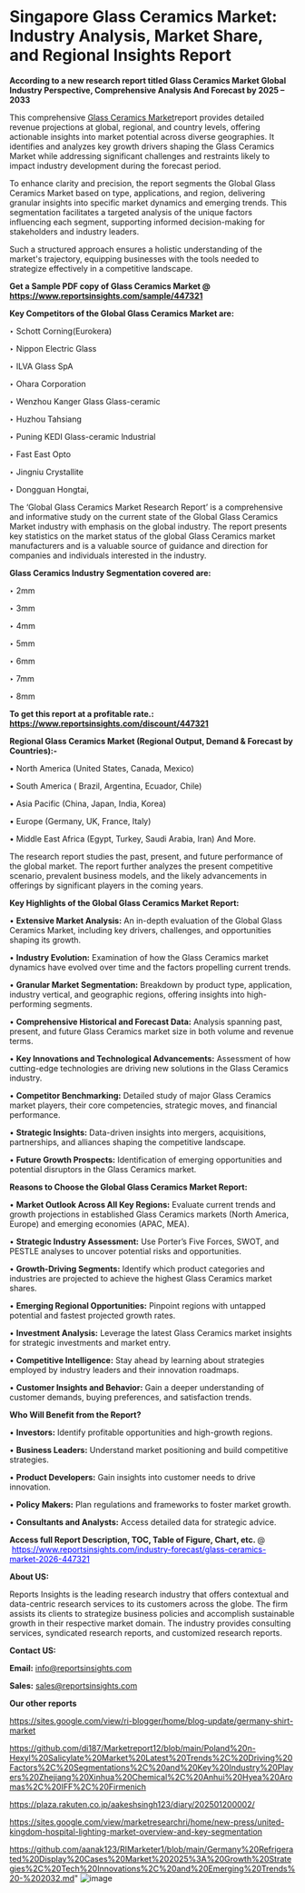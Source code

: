 # Singapore Glass Ceramics Market: Industry Analysis, Market Share, and Regional Insights Report

<strong>According to a new research report titled Glass Ceramics Market Global Industry Perspective, Comprehensive Analysis And Forecast by 2025 – 2033</strong>

This comprehensive <a href=https://www.reportsinsights.com/sample/447321>Glass Ceramics Market</a>report provides detailed revenue projections at global, regional, and country levels, offering actionable insights into market potential across diverse geographies. It identifies and analyzes key growth drivers shaping the Glass Ceramics Market while addressing significant challenges and restraints likely to impact industry development during the forecast period.

To enhance clarity and precision, the report segments the Global Glass Ceramics Market based on type, applications, and region, delivering granular insights into specific market dynamics and emerging trends. This segmentation facilitates a targeted analysis of the unique factors influencing each segment, supporting informed decision-making for stakeholders and industry leaders.

Such a structured approach ensures a holistic understanding of the market's trajectory, equipping businesses with the tools needed to strategize effectively in a competitive landscape.

<strong>Get a Sample PDF copy of Glass Ceramics Market </strong><strong>@<a href=https://www.reportsinsights.com/sample/447321 style=color:#0000ff;> https://www.reportsinsights.com/sample/447321</a></strong></font>

<strong>Key Competitors of the Global Glass Ceramics Market are:</strong>

‣ Schott Corning(Eurokera)

‣ Nippon Electric Glass

‣ ILVA Glass SpA

‣ Ohara Corporation

‣ Wenzhou Kanger Glass Glass-ceramic

‣ Huzhou Tahsiang

‣ Puning KEDI Glass-ceramic lndustrial

‣ Fast East Opto

‣ Jingniu Crystallite

‣ Dongguan Hongtai,

The ‘Global Glass Ceramics Market Research Report’ is a comprehensive and informative study on the current state of the Global Glass Ceramics Market industry with emphasis on the global industry. The report presents key statistics on the market status of the global Glass Ceramics market manufacturers and is a valuable source of guidance and direction for companies and individuals interested in the industry.

<strong>Glass Ceramics Industry Segmentation covered are:</strong>

‣ 2mm

‣ 3mm

‣ 4mm

‣ 5mm

‣ 6mm

‣ 7mm

‣ 8mm

<strong>To get this report at a profitable rate.: <a href=https://www.reportsinsights.com/discount/447321 style=color:#0000ff;>https://www.reportsinsights.com/discount/447321</a></strong></font>

<strong>Regional Glass Ceramics Market (Regional Output, Demand &amp; Forecast by Countries):-</strong>

• North America (United States, Canada, Mexico)

• South America ( Brazil, Argentina, Ecuador, Chile)

• Asia Pacific (China, Japan, India, Korea)

• Europe (Germany, UK, France, Italy)

• Middle East Africa (Egypt, Turkey, Saudi Arabia, Iran) And More.

The research report studies the past, present, and future performance of the global market. The report further analyzes the present competitive scenario, prevalent business models, and the likely advancements in offerings by significant players in the coming years.

<strong>Key Highlights of the Global Glass Ceramics Market Report:</strong>

• <strong>Extensive Market Analysis:</strong> An in-depth evaluation of the Global Glass Ceramics Market, including key drivers, challenges, and opportunities shaping its growth.

• <strong>Industry Evolution:</strong> Examination of how the Glass Ceramics market dynamics have evolved over time and the factors propelling current trends.

• <strong>Granular Market Segmentation:</strong> Breakdown by product type, application, industry vertical, and geographic regions, offering insights into high-performing segments.

• <strong>Comprehensive Historical and Forecast Data:</strong> Analysis spanning past, present, and future Glass Ceramics market size in both volume and revenue terms.

• <strong>Key Innovations and Technological Advancements:</strong> Assessment of how cutting-edge technologies are driving new solutions in the Glass Ceramics industry.

• <strong>Competitor Benchmarking:</strong> Detailed study of major Glass Ceramics market players, their core competencies, strategic moves, and financial performance.

• <strong>Strategic Insights:</strong> Data-driven insights into mergers, acquisitions, partnerships, and alliances shaping the competitive landscape.

• <strong>Future Growth Prospects:</strong> Identification of emerging opportunities and potential disruptors in the Glass Ceramics market.

<strong>Reasons to Choose the Global Glass Ceramics Market Report:</strong>

• <strong>Market Outlook Across All Key Regions:</strong> Evaluate current trends and growth projections in established Glass Ceramics markets (North America, Europe) and emerging economies (APAC, MEA).

• <strong>Strategic Industry Assessment:</strong> Use Porter’s Five Forces, SWOT, and PESTLE analyses to uncover potential risks and opportunities.

• <strong>Growth-Driving Segments:</strong> Identify which product categories and industries are projected to achieve the highest Glass Ceramics market shares.

• <strong>Emerging Regional Opportunities:</strong> Pinpoint regions with untapped potential and fastest projected growth rates.

• <strong>Investment Analysis:</strong> Leverage the latest Glass Ceramics market insights for strategic investments and market entry.

• <strong>Competitive Intelligence:</strong> Stay ahead by learning about strategies employed by industry leaders and their innovation roadmaps.

• <strong>Customer Insights and Behavior:</strong> Gain a deeper understanding of customer demands, buying preferences, and satisfaction trends.

<strong>Who Will Benefit from the Report?</strong>

• <strong>Investors:</strong> Identify profitable opportunities and high-growth regions.

• <strong>Business Leaders:</strong> Understand market positioning and build competitive strategies.

• <strong>Product Developers:</strong> Gain insights into customer needs to drive innovation.

• <strong>Policy Makers:</strong> Plan regulations and frameworks to foster market growth.

• <strong>Consultants and Analysts:</strong> Access detailed data for strategic advice.
</ul>
<strong>Access full Report Description, TOC, Table of Figure, Chart, etc. </strong>@  <a href=https://www.reportsinsights.com/industry-forecast/glass-ceramics-market-2026-447321 style=color:#0000ff;>https://www.reportsinsights.com/industry-forecast/glass-ceramics-market-2026-447321</a></font>

<strong><strong>About US</strong>:</strong>

Reports Insights is the leading research industry that offers contextual and data-centric research services to its customers across the globe. The firm assists its clients to strategize business policies and accomplish sustainable growth in their respective market domain. The industry provides consulting services, syndicated research reports, and customized research reports.

<strong>Contact US:</strong>

<p class=""""><b>Email:</b> <a href=mailto:info@reportsinsights.com>info@reportsinsights.com</a></p>
<p class=""""><b>Sales:</b> <a href=mailto:sales@reportsinsights.com>sales@reportsinsights.com</a></p>

<strong>Our other reports</strong>

<a href=https://sites.google.com/view/ri-blogger/home/blog-update/germany-shirt-market>https://sites.google.com/view/ri-blogger/home/blog-update/germany-shirt-market</a>

<a href=https://github.com/di187/Marketreport12/blob/main/Poland%20n-Hexyl%20Salicylate%20Market%20Latest%20Trends%2C%20Driving%20Factors%2C%20Segmentations%2C%20and%20Key%20Industry%20Players%20Zhejiang%20Xinhua%20Chemical%2C%20Anhui%20Hyea%20Aromas%2C%20IFF%2C%20Firmenich>https://github.com/di187/Marketreport12/blob/main/Poland%20n-Hexyl%20Salicylate%20Market%20Latest%20Trends%2C%20Driving%20Factors%2C%20Segmentations%2C%20and%20Key%20Industry%20Players%20Zhejiang%20Xinhua%20Chemical%2C%20Anhui%20Hyea%20Aromas%2C%20IFF%2C%20Firmenich</a>

<a href=https://plaza.rakuten.co.jp/aakeshsingh123/diary/202501200002/>https://plaza.rakuten.co.jp/aakeshsingh123/diary/202501200002/</a>

<a href=https://sites.google.com/view/marketresearchri/home/new-press/united-kingdom-hospital-lighting-market-overview-and-key-segmentation>https://sites.google.com/view/marketresearchri/home/new-press/united-kingdom-hospital-lighting-market-overview-and-key-segmentation</a>

<a href=https://github.com/aanak123/RIMarketer1/blob/main/Germany%20Refrigerated%20Display%20Cases%20Market%202025%3A%20Growth%20Strategies%2C%20Tech%20Innovations%2C%20and%20Emerging%20Trends%20-%202032.md>https://github.com/aanak123/RIMarketer1/blob/main/Germany%20Refrigerated%20Display%20Cases%20Market%202025%3A%20Growth%20Strategies%2C%20Tech%20Innovations%2C%20and%20Emerging%20Trends%20-%202032.md</a>"
![image](https://github.com/user-attachments/assets/64913a0a-ef97-46f7-b3ea-efa5b7c649f8)
